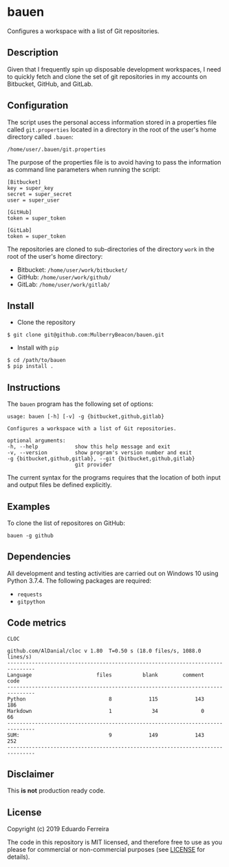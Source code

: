 # bauen

Configures a workspace with a list of Git repositories.

## Description

Given that I frequently spin up disposable development workspaces, I need to
quickly fetch and clone the set of git repositories in my accounts on Bitbucket,
GitHub, and GitLab.

## Configuration

The script uses the personal access information stored in a properties file
called `git.properties` located in a directory in the root of the user's home
directory called `.bauen`:

```
/home/user/.bauen/git.properties
```

The purpose of the properties file is to avoid having to pass the information as
command line parameters when running the script:

```
[Bitbucket]
key = super_key
secret = super_secret
user = super_user

[GitHub]
token = super_token

[GitLab]
token = super_token
```

The repositories are cloned to sub-directories of the directory `work` in the
root of the user's home directory:

* Bitbucket: `/home/user/work/bitbucket/`
* GitHub: `/home/user/work/github/`
* GitLab: `/home/user/work/gitlab/`

## Install

* Clone the repository

```
$ git clone git@github.com:MulberryBeacon/bauen.git
```

* Install with `pip`

```
$ cd /path/to/bauen
$ pip install .
```

## Instructions

The `bauen` program has the following set of options:

    usage: bauen [-h] [-v] -g {bitbucket,github,gitlab}

    Configures a workspace with a list of Git repositories.

    optional arguments:
    -h, --help            show this help message and exit
    -v, --version         show program's version number and exit
    -g {bitbucket,github,gitlab}, --git {bitbucket,github,gitlab}
                          git provider

The current syntax for the programs requires that the location of both input
and output files be defined explicitly.

## Examples

To clone the list of repositores on GitHub:

    bauen -g github

## Dependencies

All development and testing activities are carried out on Windows 10 using
Python 3.7.4. The following packages are required:

* `requests`
* `gitpython`

## Code metrics

`CLOC`

    github.com/AlDanial/cloc v 1.80  T=0.50 s (18.0 files/s, 1088.0 lines/s)
    -------------------------------------------------------------------------------
    Language                     files          blank        comment           code
    -------------------------------------------------------------------------------
    Python                           8            115            143            186
    Markdown                         1             34              0             66
    -------------------------------------------------------------------------------
    SUM:                             9            149            143            252
    -------------------------------------------------------------------------------

## Disclaimer

This **is not** production ready code.

## License

Copyright (c) 2019 Eduardo Ferreira

The code in this repository is MIT licensed, and therefore free to use as you
please for commercial or non-commercial purposes (see [LICENSE](LICENSE) for
details).
